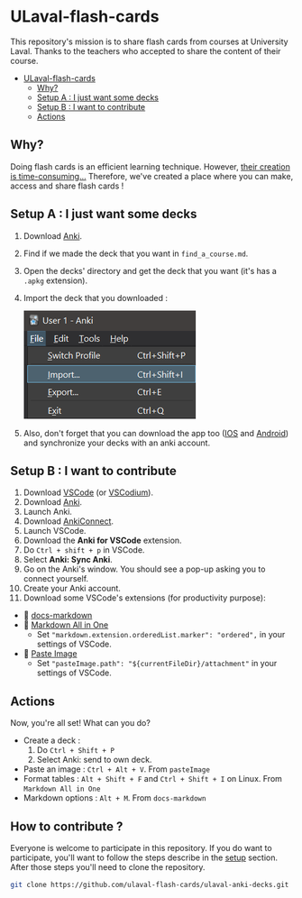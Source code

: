 # ULaval-flash-cards

This repository's mission is to share flash cards from courses at University Laval. Thanks to the teachers who accepted to share the content of their course.

- [ULaval-flash-cards](#ulaval-flash-cards)
  - [Why?](#why)
  - [Setup A : I just want some decks](#setup-a--i-just-want-some-decks)
  - [Setup B : I want to contribute](#setup-b--i-want-to-contribute)
  - [Actions](#actions)

## Why?

Doing flash cards is an efficient learning technique. However, [their creation is time-consuming...](https://andymatuschak.org/files/papers/Seibert%20Hanson%20and%20Brown%20-%202020%20-%20Enhancing%20L2%20learning%20through%20a%20mobile%20assisted%20sp.pdf) Therefore, we've created a place where you can make, access and share flash cards !

## Setup A : I just want some decks
1. Download [Anki](https://apps.ankiweb.net/).
2. Find if we made the deck that you want in `find_a_course.md`.
3. Open the decks' directory and get the deck that you want (it's has a `.apkg` extension).
4. Import the deck that you downloaded :

    ![](attachment/2021-10-28-14-20-56.png)
5. Also, don't forget that you can download the app too ([IOS](https://apps.apple.com/us/app/ankimobile-flashcards/id373493387) and [Android](https://play.google.com/store/apps/details?id=com.ichi2.anki&hl=en&gl=us)) and synchronize your decks with an anki account.

## Setup B : I want to contribute

1. Download [VSCode](https://code.visualstudio.com/Download) (or [VSCodium](https://vscodium.com/)).
2. Download [Anki](https://apps.ankiweb.net/).
3. Launch Anki.
4. Download [AnkiConnect](https://ankiweb.net/shared/info/2055492159).
5. Launch VSCode.
6. Download the **Anki for VSCode** extension.
7. Do `Ctrl + shift + p` in VSCode.
8. Select **Anki: Sync Anki**.
9. Go on the Anki's window. You should see a pop-up asking you to connect yourself.
10. Create your Anki account.
11. Download some VSCode's extensions (for productivity purpose):
   - :star2: [docs-markdown](https://marketplace.visualstudio.com/items?itemName=docsmsft.docs-markdown)
   - :star2: [Markdown All in One](https://open-vsx.org/extension/yzhang/markdown-all-in-one)
     - Set `"markdown.extension.orderedList.marker": "ordered",` in your settings of VSCode.
   - :star2: [Paste Image](https://open-vsx.org/extension/mushan/vscode-paste-image)
     - Set `"pasteImage.path": "${currentFileDir}/attachment"` in your settings of VSCode.

## Actions

Now, you're all set! What can you do?

- Create a deck :
  1. Do `Ctrl + Shift + P`
  2. Select Anki: send to own deck.
- Paste an image : `Ctrl + Alt + V`. From `pasteImage`
- Format tables : `Alt + Shift + F` and `Ctrl + Shift + I` on Linux. From `Markdown All in One`
- Markdown options : `Alt + M`. From `docs-markdown`

## How to contribute ?

Everyone is welcome to participate in this repository. If you do
want to participate, you'll want to follow the steps describe in the
[setup](#setup) section. After those steps you'll need to clone the repository.

```bash
git clone https://github.com/ulaval-flash-cards/ulaval-anki-decks.git
